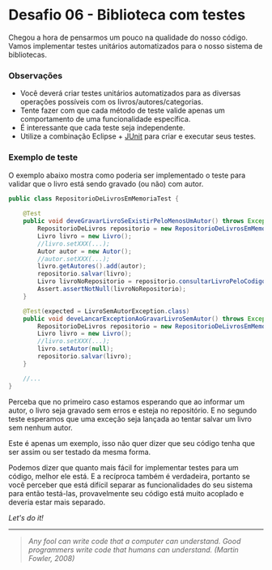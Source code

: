 # Desafio 06 - Biblioteca com testes

Chegou a hora de pensarmos um pouco na qualidade do nosso código. Vamos implementar testes unitários automatizados para o nosso sistema de bibliotecas.

### Observações

- Você deverá criar testes unitários automatizados para as diversas operações possíveis com os livros/autores/categorias.
- Tente fazer com que cada método de teste valide apenas um comportamento de uma funcionalidade específica.
- É interessante que cada teste seja independente.
- Utilize a combinação Eclipse + [JUnit](http://search.maven.org/remotecontent?filepath=junit/junit/4.12/junit-4.12.jar) para criar e executar seus testes.

### Exemplo de teste

O exemplo abaixo mostra como poderia ser implementado o teste para validar que o livro está sendo gravado (ou não) com autor.

```java
public class RepositorioDeLivrosEmMemoriaTest {
    
    @Test
    public void deveGravarLivroSeExistirPeloMenosUmAutor() throws Exception {
        RepositorioDeLivros repositorio = new RepositorioDeLivrosEmMemoria();
        Livro livro = new Livro();
        //livro.setXXX(...);
        Autor autor = new Autor();
        //autor.setXXX(...);
        livro.getAutores().add(autor);
        repositorio.salvar(livro);
        Livro livroNoRepositorio = repositorio.consultarLivroPeloCodigo(livro.getCodigo());
        Assert.assertNotNull(livroNoRepositorio);
    }

    @Test(expected = LivroSemAutorException.class)
    public void deveLancarExceptionAoGravarLivroSemAutor() throws Exception {
        RepositorioDeLivros repositorio = new RepositorioDeLivrosEmMemoria();
        Livro livro = new Livro();
        //livro.setXXX(...);
        livro.setAutor(null);
        repositorio.salvar(livro);
    }

    //...
}
```

Perceba que no primeiro caso estamos esperando que ao informar um autor, o livro seja gravado sem erros e esteja no repositório. E no segundo teste esperamos que uma exceção seja lançada ao tentar salvar um livro sem nenhum autor.

Este é apenas um exemplo, isso não quer dizer que seu código tenha que ser assim ou ser testado da mesma forma.

Podemos dizer que quanto mais fácil for implementar testes para um código, melhor ele está. E a recíproca também é verdadeira, portanto se você perceber que está difícil separar as funcionalidades do seu sistema para então testá-las, provavelmente seu código está muito acoplado e deveria estar mais separado.

_Let's do it!_

---

> _Any fool can write code that a computer can understand. Good programmers write code that humans can understand. (Martin Fowler, 2008)_
